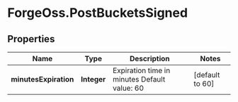 # ForgeOss.PostBucketsSigned

## Properties
Name | Type | Description | Notes
------------ | ------------- | ------------- | -------------
**minutesExpiration** | **Integer** | Expiration time in minutes Default value: 60  | [default to 60]


